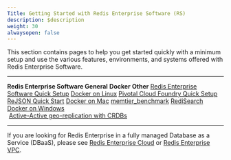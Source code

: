 ```yaml
---
Title: Getting Started with Redis Enterprise Software (RS)
description: $description
weight: 30
alwaysopen: false
---
```

This section contains pages to help you get started quickly with a
minimum setup and use the various features, environments, and systems
offered with Redis Enterprise Software.

  ----------------------------------------------------------------------------------------------------------------------- -------------------------------------------------------------------------------------- -------------------------------------------------------------------------------------------
  **Redis Enterprise Software General**                                                                                   **Docker**                                                                             **Other**
  [Redis Enterprise Software Quick Setup](/redis-enterprise-documentation/getting-started/quick-setup/)                   [Docker on Linux](/redis-enterprise-documentation/getting-started/docker/linux/)       [Pivotal Cloud Foundry Quick Setup](/redis-enterprise-documentation/getting-started/pcf/)
  [ReJSON Quick Start](/redis-enterprise-documentation/getting-started/creating-database/rejson-quick-start/)             [Docker on Mac](/redis-enterprise-documentation/getting-started/docker/macos/)         [memtier\_benchmark](/redis-enterprise-documentation/getting-started/memtier_benchmark/)
  [RediSearch](/redis-enterprise-documentation/getting-started/creating-database/redisearch/)                             [Docker on Windows](/redis-enterprise-documentation/getting-started/docker/windows/)   
   [Active-Active geo-replication with CRDBs](/redis-enterprise-documentation/getting-started/creating-database/crdbs/)                                                                                          
  ----------------------------------------------------------------------------------------------------------------------- -------------------------------------------------------------------------------------- -------------------------------------------------------------------------------------------

If you are looking for Redis Enterprise in a fully managed Database as a
Service (DBaaS), please see [Redis Enterprise
Cloud](/redis-cloud-documentation/overview/) or [Redis Enterprise
VPC](/redis-cloud-private-documentation/overview/).
